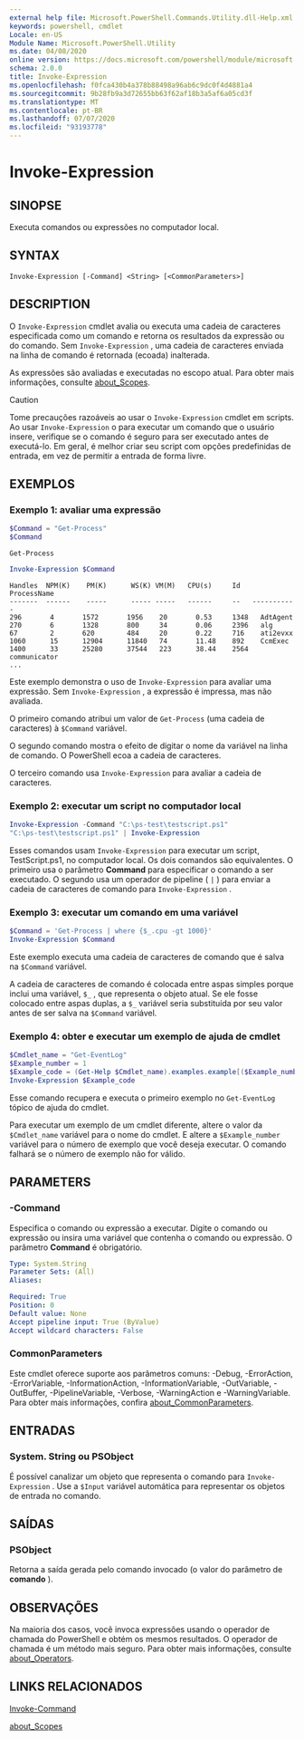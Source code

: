 ```yaml
---
external help file: Microsoft.PowerShell.Commands.Utility.dll-Help.xml
keywords: powershell, cmdlet
Locale: en-US
Module Name: Microsoft.PowerShell.Utility
ms.date: 04/08/2020
online version: https://docs.microsoft.com/powershell/module/microsoft.powershell.utility/invoke-expression?view=powershell-5.1&WT.mc_id=ps-gethelp
schema: 2.0.0
title: Invoke-Expression
ms.openlocfilehash: f0fca430b4a378b88498a96ab6c9dc0f4d4881a4
ms.sourcegitcommit: 9b28fb9a3d72655bb63f62af18b3a5af6a05cd3f
ms.translationtype: MT
ms.contentlocale: pt-BR
ms.lasthandoff: 07/07/2020
ms.locfileid: "93193778"
---
```

# Invoke-Expression

## SINOPSE
Executa comandos ou expressões no computador local.

## SYNTAX

```
Invoke-Expression [-Command] <String> [<CommonParameters>]
```

## DESCRIPTION

O `Invoke-Expression` cmdlet avalia ou executa uma cadeia de caracteres especificada como um comando e retorna os resultados da expressão ou do comando. Sem `Invoke-Expression` , uma cadeia de caracteres enviada na linha de comando é retornada (ecoada) inalterada.

As expressões são avaliadas e executadas no escopo atual. Para obter mais informações, consulte [about_Scopes](../Microsoft.PowerShell.Core/About/about_Scopes.md).

> [!CAUTION]
> Tome precauções razoáveis ao usar o `Invoke-Expression` cmdlet em scripts. Ao usar `Invoke-Expression` o para executar um comando que o usuário insere, verifique se o comando é seguro para ser executado antes de executá-lo. Em geral, é melhor criar seu script com opções predefinidas de entrada, em vez de permitir a entrada de forma livre.

## EXEMPLOS

### Exemplo 1: avaliar uma expressão

```powershell
$Command = "Get-Process"
$Command
```

```Output
Get-Process
```

```powershell
Invoke-Expression $Command
```

```Output
Handles  NPM(K)    PM(K)      WS(K) VM(M)   CPU(s)     Id   ProcessName
-------  ------    -----      ----- -----   ------     --   -----------
296       4       1572       1956    20       0.53     1348   AdtAgent
270       6       1328       800     34       0.06     2396   alg
67        2       620        484     20       0.22     716    ati2evxx
1060      15      12904      11840   74       11.48    892    CcmExec
1400      33      25280      37544   223      38.44    2564   communicator
...
```

Este exemplo demonstra o uso de `Invoke-Expression` para avaliar uma expressão. Sem `Invoke-Expression` , a expressão é impressa, mas não avaliada.

O primeiro comando atribui um valor de `Get-Process` (uma cadeia de caracteres) à `$Command` variável.

O segundo comando mostra o efeito de digitar o nome da variável na linha de comando. O PowerShell ecoa a cadeia de caracteres.

O terceiro comando usa `Invoke-Expression` para avaliar a cadeia de caracteres.

### Exemplo 2: executar um script no computador local

```powershell
Invoke-Expression -Command "C:\ps-test\testscript.ps1"
"C:\ps-test\testscript.ps1" | Invoke-Expression
```

Esses comandos usam `Invoke-Expression` para executar um script, TestScript.ps1, no computador local. Os dois comandos são equivalentes. O primeiro usa o parâmetro **Command** para especificar o comando a ser executado.
O segundo usa um operador de pipeline ( `|` ) para enviar a cadeia de caracteres de comando para `Invoke-Expression` .

### Exemplo 3: executar um comando em uma variável

```powershell
$Command = 'Get-Process | where {$_.cpu -gt 1000}'
Invoke-Expression $Command
```

Este exemplo executa uma cadeia de caracteres de comando que é salva na `$Command` variável.

A cadeia de caracteres de comando é colocada entre aspas simples porque inclui uma variável, `$_` , que representa o objeto atual. Se ele fosse colocado entre aspas duplas, a `$_` variável seria substituída por seu valor antes de ser salva na `$Command` variável.

### Exemplo 4: obter e executar um exemplo de ajuda de cmdlet

```powershell
$Cmdlet_name = "Get-EventLog"
$Example_number = 1
$Example_code = (Get-Help $Cmdlet_name).examples.example[($Example_number-1)].code
Invoke-Expression $Example_code
```

Esse comando recupera e executa o primeiro exemplo no `Get-EventLog` tópico de ajuda do cmdlet.

Para executar um exemplo de um cmdlet diferente, altere o valor da `$Cmdlet_name` variável para o nome do cmdlet. E altere a `$Example_number` variável para o número de exemplo que você deseja executar. O comando falhará se o número de exemplo não for válido.

## PARAMETERS

### -Command

Especifica o comando ou expressão a executar. Digite o comando ou expressão ou insira uma variável que contenha o comando ou expressão. O parâmetro **Command** é obrigatório.

```yaml
Type: System.String
Parameter Sets: (All)
Aliases:

Required: True
Position: 0
Default value: None
Accept pipeline input: True (ByValue)
Accept wildcard characters: False
```

### CommonParameters

Este cmdlet oferece suporte aos parâmetros comuns: -Debug, -ErrorAction, -ErrorVariable, -InformationAction, -InformationVariable, -OutVariable, -OutBuffer, -PipelineVariable, -Verbose, -WarningAction e -WarningVariable. Para obter mais informações, confira [about_CommonParameters](../Microsoft.PowerShell.Core/About/about_CommonParameters.md).

## ENTRADAS

### System. String ou PSObject

É possível canalizar um objeto que representa o comando para `Invoke-Expression` .
Use a `$Input` variável automática para representar os objetos de entrada no comando.

## SAÍDAS

### PSObject

Retorna a saída gerada pelo comando invocado (o valor do parâmetro de **comando** ).

## OBSERVAÇÕES

Na maioria dos casos, você invoca expressões usando o operador de chamada do PowerShell e obtém os mesmos resultados.
O operador de chamada é um método mais seguro. Para obter mais informações, consulte [about_Operators](../microsoft.powershell.core/about/about_operators.md#call-operator-).

## LINKS RELACIONADOS

[Invoke-Command](../Microsoft.PowerShell.Core/Invoke-Command.md)

[about_Scopes](../Microsoft.PowerShell.Core/About/about_Scopes.md)
